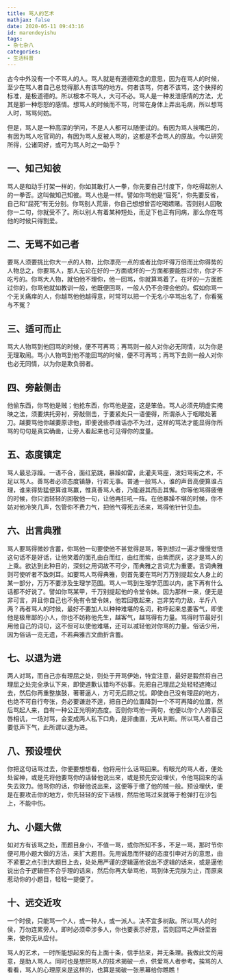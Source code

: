 ```yaml
---
title: 骂人的艺术
mathjax: false
date: 2020-05-11 09:43:16
id: marendeyishu
tags: 
- 杂七杂八
categories:
- 生活科普
---
```


古今中外没有一个不骂人的人。骂人就是有道德观念的意思，因为在骂人的时候，至少在骂人者自己总觉得那人有该骂的地方。何者该骂，何者不该骂，这个抉择的标准，是极道德的。所以根本不骂人，大可不必。骂人是一种发泄感情的方法，尤其是那一种怨怒的感情。想骂人的时候而不骂，时常在身体上弄出毛病，所以想骂人时，骂骂何妨。

但是，骂人是一种高深的学问，不是人人都可以随便试的。有因为骂人挨嘴巴的，有因为骂人吃官司的，有因为骂人反被人骂的，这都是不会骂人的原故。今以研究所得，公诸同好，或可为骂人时之一助乎？

<!---more--->

## 一、知己知彼

骂人是和动手打架一样的，你如其敢打人一拳，你先要自己忖度下，你吃得起别人的一拳否。这叫做知己知彼。骂人也是一样。譬如你骂他是“屈死”，你先要反省，自己和“屈死”有无分别。你骂别人荒唐，你自己想想曾否吃喝嫖赌。否则别人回敬你一二句，你就受不了。所以别人有着某种短处，而足下也正有同病，那么你在骂他的时候只得割爱。

## 二、无骂不如己者

要骂人须要挑比你大一点的人物，比你漂亮一点的或者比你坏得万倍而比你得势的人物总之，你要骂人，那人无论在好的一方面或坏的一方面都要能胜过你，你才不吃亏的。你骂大人物，就怕他不理你，他一回骂，你就算骂着了。在坏的一方面胜过你的，你骂他就如教训一般，他既便回骂，一般人仍不会理会他的。假如你骂一个无关痛痒的人，你越骂他他越得意，时常可以把一个无名小卒骂出名了，你看冤与不冤？

## 三、适可而止

骂大人物骂到他回骂的时候，便不可再骂；再骂则一般人对你必无同情，以为你是无理取闹。骂小人物骂到他不能回骂的时候，便不可再骂；再骂下去则一般人对你也必无同情，以为你是欺负弱者。

## 四、旁敲侧击

他偷东西，你骂他是贼；他抢东西，你骂他是盗，这是笨伯。骂人必须先明虚实掩映之法，须要烘托旁衬，旁敲侧击，于要紧处只一语便得，所谓杀人于咽喉处著刀。越要骂他你越要原谅他，即便说些恭维话亦不为过，这样的骂法才能显得你所骂的句句是真实确凿，让旁人看起来也可见得你的度量。

## 五、态度镇定

骂人最忌浮躁。一语不合，面红筋跳，暴躁如雷，此灌夫骂座，泼妇骂街之术，不足以骂人。善骂者必须态度镇静，行若无事。普通一般骂人，谁的声音高便算谁占理，谁来得势猛便算谁骂赢，惟真善骂人者，乃能避其而击其懈。你等他骂得疲倦的时候，你只消轻轻的回敬他一句，让他再狂吼一阵。在他暴躁不堪的时候，你不妨对他冷笑几声，包管你不费力气，把他气得死去活来，骂得他针针见血。
　

## 六、出言典雅

骂人要骂得微妙含蓄，你骂他一句要使他不甚觉得是骂，等到想过一遍才慢慢觉悟这句话不是好话，让他笑着的面孔由白而红，由红而紫，由紫而灰，这才是骂人的上乘。欲达到此种目的，深刻之用词故不可少，而典雅之言词尤为重要。言词典雅则可使听者不致刺耳。如要骂人骂得典雅，则首先要在骂时万万别提起女人身上的某一部分，万万不要涉及生理学范围。骂人一骂到生理学范围以内，底下再有什么话都不好说了。譬如你骂某甲，千万别提起他的令堂令妹。因为那样一来，便无是非可言，并且你自己也不免有令堂令妹，他若回敬起来，岂非势均力敌，半斤八两？再者骂人的时候，最好不要加人以种种难堪的名词，称呼起来总要客气，即使他是极卑鄙的小人，你也不妨称他先生，越客气，越骂得有力量。骂得时节最好引用他自己的词句，这不但可以使他难堪，还可以减轻他对你骂的力量。俗话少用，因为俗话一览无遗，不若典雅古文曲折含蓄。

## 七、以退为进

两人对骂，而自己亦有理屈之处，则处于开骂伊始，特宜注意，最好是毅然将自己理屈之处完全承认下来，即使道歉认错均不妨事。先把自己理屈之处轻轻遮掩过去，然后你再重整旗鼓，著著逼人，方可无后顾之忧。即使自己没有理屈的地方，也绝不可自行夸张，务必要谦逊不遑，把自己的位置降到一个不可再降的位置，然后骂起人来，自有一种公正光明的态度。否则你骂他一两句，他便以你个人的事反唇相讥，一场对骂，会变成两人私下口角，是非曲直，无从判断。所以骂人者自己要低声下气，此所谓以退为进。

## 八、预设埋伏

你把这句话骂过去，你便要想想看，他将用什么话骂回来。有眼光的骂人者，便处处留神，或是先将他要骂你的话替他说出来，或是预先安设埋伏，令他骂回来的话失去效力。他骂你的话，你替他说出来，这便等于缴了他的械一般。预设埋伏，便是在要攻击你的地方，你先轻轻的安下话根，然后他骂过来就等于枪弹打在沙包上，不能中伤。

## 九、小题大做

如对方有该骂之处，而题目身小，不值一骂，或你所知不多，不足一骂，那时节你便可用小题大做的方法，来扩大题目。先用诚恳而怀疑的态度引申对方的意思，由不紧要之点引到大题目上去，处处用严谨的逻辑逼他说出不逻辑的话来，或是逼他说出合于逻辑但不合乎理的话来，然后你再大举骂他，骂到体无完肤为止，而原来惹动你的小题目，轻轻一提便了。

## 十、远交近攻

一个时侯，只能骂一个人，或一种人，或一派人。决不宜多树敌。所以骂人的时侯，万勿连累旁人，即时必须牵涉多人，你也要表示好意，否则回骂之声纷至沓来，使你无从应付。

骂人的艺术，一时所能想起来的有上面十条，信手拈来，并无条理。我做此文的用意，是助人骂人。同时也是想把骂人的技术揭破一点，供爱骂人者参考。挨骂的人看看，骂人的心理原来是这样的，也算是揭破一张黑幕给你瞧瞧！